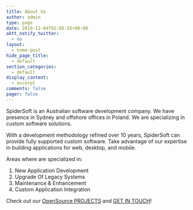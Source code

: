 ```yaml
---
title: About Us
author: admin
type: page
date: 2010-12-04T02:05:55+00:00
aktt_notify_twitter:
  - no
layout:
  - home-post
hide_page_title:
  - default
section_categories:
  - default
display_content:
  - excerpt
comments: false
pager: false
---
```

SpiderSoft is an Australian software development company. We have presence in Sydney and offshore offices in Poland. We are specializing in custom software solutions.

With a development methodology refined over 10 years, SpiderSoft can provide fully supported custom software. Take advantage of our expertise in building applications for web, desktop, and mobile.

Areas where are specialized in:

  1. New Application Development
  2. Upgrade Of Legacy Systems
  3. Maintenance & Enhancement
  4. Custom Application Integration

Check out our [OpenSource PROJECTS][1] and [GET IN TOUCH][2]!

 [1]: /projects/ "Projects"
 [2]: /contact-us/ "Contact"